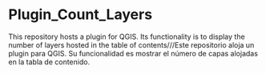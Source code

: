 # Plugin_Count_Layers
This repository hosts a plugin for QGIS. Its functionality is to display the number of layers hosted in the table of contents///Este repositorio aloja un plugin para QGIS. Su funcionalidad es mostrar el número de capas alojadas en la tabla de contenido.
